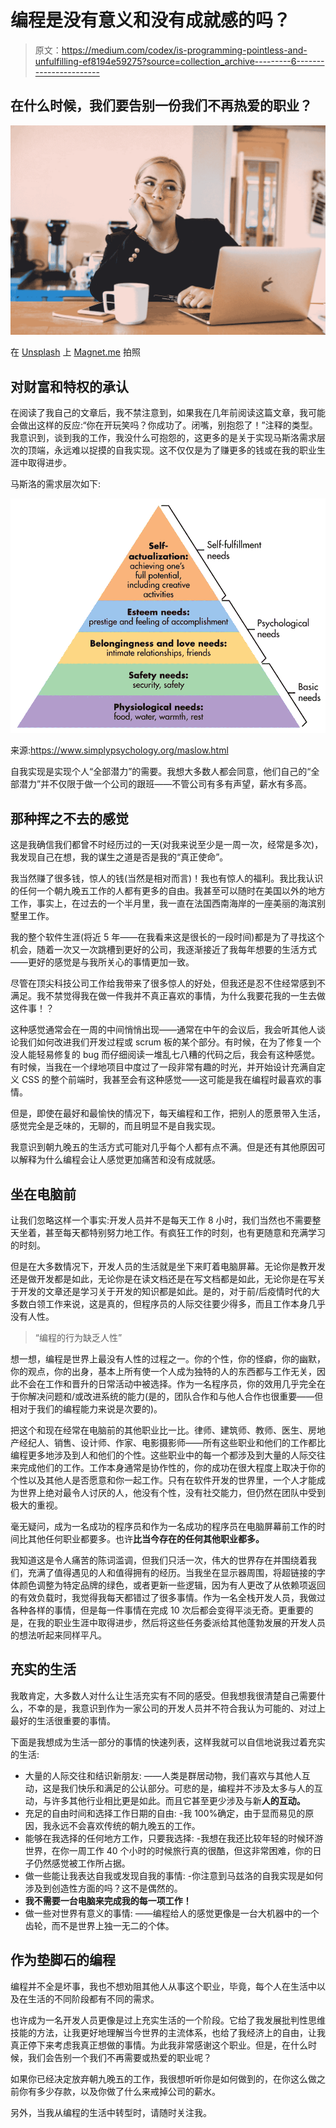 # 编程是没有意义和没有成就感的吗？

> 原文：<https://medium.com/codex/is-programming-pointless-and-unfulfilling-ef8194e59275?source=collection_archive---------6----------------------->

## 在什么时候，我们要告别一份我们不再热爱的职业？

![](img/d5b26a056b5d2915bde917a41855154a.png)

在 [Unsplash](https://unsplash.com?utm_source=medium&utm_medium=referral) 上 [Magnet.me](https://unsplash.com/@magnetme?utm_source=medium&utm_medium=referral) 拍照

## 对财富和特权的承认

在阅读了我自己的文章后，我不禁注意到，如果我在几年前阅读这篇文章，我可能会做出这样的反应:“你在开玩笑吗？你成功了。闭嘴，别抱怨了！”注释的类型。我意识到，谈到我的工作，我没什么可抱怨的，这更多的是关于实现马斯洛需求层次的顶端，永远难以捉摸的自我实现。这不仅仅是为了赚更多的钱或在我的职业生涯中取得进步。

马斯洛的需求层次如下:

![](img/2db4fcce9718c228bca3b51ba76236a2.png)

来源:https://www.simplypsychology.org/maslow.html

自我实现是实现个人“全部潜力”的需要。我想大多数人都会同意，他们自己的“全部潜力”并不仅限于做一个公司的跟班——不管公司有多有声望，薪水有多高。

## 那种挥之不去的感觉

这是我确信我们都曾不时经历过的一天(对我来说至少是一周一次，经常是多次)，我发现自己在想，我的谋生之道是否是我的“真正使命”。

我当然赚了很多钱，惊人的钱(当然是相对而言)！我也有惊人的福利。我比我认识的任何一个朝九晚五工作的人都有更多的自由。我甚至可以随时在美国以外的地方工作，事实上，在过去的一个半月里，我一直在法国西南海岸的一座美丽的海滨别墅里工作。

我的整个软件生涯(将近 5 年——在我看来这是很长的一段时间)都是为了寻找这个机会，随着一次又一次跳槽到更好的公司，我逐渐接近了我每年想要的生活方式——更好的感觉是与我所关心的事情更加一致。

尽管在顶尖科技公司工作给我带来了很多惊人的好处，但我还是忍不住经常感到不满足。我不禁觉得我在做一件我并不真正喜欢的事情，为什么我要花我的一生去做这件事！？

这种感觉通常会在一周的中间悄悄出现——通常在中午的会议后，我会听其他人谈论我们如何改进我们开发过程或 scrum 板的某个部分。有时候，在为了修复一个没人能轻易修复的 bug 而仔细阅读一堆乱七八糟的代码之后，我会有这种感觉。有时候，当我在一个绿地项目中度过了一段非常有趣的时光，并开始设计充满自定义 CSS 的整个前端时，我甚至会有这种感觉——这可能是我在编程时最喜欢的事情。

但是，即使在最好和最愉快的情况下，每天编程和工作，把别人的愿景带入生活，感觉完全是乏味的，无聊的，而且明显不是自我实现。

我意识到朝九晚五的生活方式可能对几乎每个人都有点不满。但是还有其他原因可以解释为什么编程会让人感觉更加痛苦和没有成就感。

## 坐在电脑前

让我们忽略这样一个事实:开发人员并不是每天工作 8 小时，我们当然也不需要整天坐着，甚至每天都特别努力地工作。有疯狂工作的时刻，也有更随意和充满学习的时刻。

但是在大多数情况下，开发人员的生活就是坐下来盯着电脑屏幕。无论你是教开发还是做开发都是如此，无论你是在读文档还是在写文档都是如此，无论你是在写关于开发的文章还是学习关于开发的知识都是如此。是的，对于前/后疫情时代的大多数白领工作来说，这是真的，但程序员的人际交往要少得多，而且工作本身几乎没有人性。

> “编程的行为缺乏人性”

想一想，编程是世界上最没有人性的过程之一。你的个性，你的怪癖，你的幽默，你的观点，你的出身，基本上所有使一个人成为独特的人的东西都与工作无关，因此不会在工作和晋升的日常活动中被选择。作为一名程序员，你的效用几乎完全在于你解决问题和/或改进系统的能力(是的，团队合作和与他人合作也很重要——但相对于我们的编程能力来说是次要的)。

把这个和现在经常在电脑前的其他职业比一比。律师、建筑师、教师、医生、房地产经纪人、销售、设计师、作家、电影摄影师——所有这些职业和他们的工作都比编程更多地涉及到人和他们的个性。这些职业中的每一个都涉及到大量的人际交往来完成他们的工作。工作本身通常是协作性的，你的成功在很大程度上取决于你的个性以及其他人是否愿意和你一起工作。只有在软件开发的世界里，一个人才能成为世界上绝对最令人讨厌的人，他没有个性，没有社交能力，但仍然在团队中受到极大的重视。

毫无疑问，成为一名成功的程序员和作为一名成功的程序员在电脑屏幕前工作的时间比其他任何职业都要多。也许**比当今存在的任何其他职业都多。**

我知道这是令人痛苦的陈词滥调，但我们只活一次，伟大的世界存在并围绕着我们，充满了值得遇见的人和值得拥有的经历。当我坐在显示器周围，将超链接的字体颜色调整为特定品牌的绿色，或者更新一些逻辑，因为有人更改了从依赖项返回的有效负载时，我觉得我每天都错过了很多事情。作为一名全栈开发人员，我做过各种各样的事情，但是每一件事情在完成 10 次后都会变得平淡无奇。更重要的是，在我的职业生涯中取得进步，然后将这些任务委派给其他蓬勃发展的开发人员的想法听起来同样平凡。

## 充实的生活

我敢肯定，大多数人对什么让生活充实有不同的感受。但我想我很清楚自己需要什么，不幸的是，我意识到作为一家公司的开发人员并不符合我认为可能的、对过上最好的生活很重要的事情。

下面是我想成为生活一部分的事情的快速列表，这样我就可以自信地说我过着充实的生活:

*   大量的人际交往和结识新朋友:
    ——人类是群居动物，我们喜欢与其他人互动，这是我们快乐和满足的公认部分。可悲的是，编程并不涉及太多与人的互动，与许多其他行业相比更是如此。而且它甚至更少涉及与新**人的互动。**
*   充足的自由时间和选择工作日期的自由:
    -我 100%确定，由于显而易见的原因，我永远不会喜欢传统的朝九晚五的工作。
*   能够在我选择的任何地方工作，只要我选择:
    -我想在我还比较年轻的时候环游世界，在你一周工作 40 个小时的时候旅行真的很酷，但这非常困难，你的日子仍然感觉被工作所占据。
*   做一些能让我表达自我或发现自我的事情:
    -你注意到马兹洛的自我实现是如何涉及到创造性方面的吗？这不是偶然的。
*   **我不需要一台电脑来完成我的每一项工作！**
*   做一些对世界有意义的事情:
    ——编程给人的感觉更像是一台大机器中的一个齿轮，而不是世界上独一无二的个体。

## 作为垫脚石的编程

编程并不全是坏事，我也不想劝阻其他人从事这个职业，毕竟，每个人在生活中以及在生活的不同阶段都有不同的需求。

也许成为一名开发人员更像是过上充实生活的一个阶段。它给了我发展批判性思维技能的方法，让我更好地理解当今世界的主流体系，也给了我经济上的自由，让我真正停下来考虑我真正想做的事情。为此我非常感谢这个职业。但是，在什么时候，我们会告别一个我们不再需要或热爱的职业呢？

如果你已经决定放弃朝九晚五的工作，我很想听听你是如何做到的，在你这么做之前你有多少存款，以及你做了什么来戒掉公司的薪水。

另外，当我从编程的生活中转型时，请随时关注我。